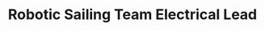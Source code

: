 ---
layout: experience
title: Robotic Sailing Team Electrical Lead
short: sailbot
where: [Olin College, 'http://www.olin.edu']

dates: ['9/2/2013', '5/12/2014']
---
